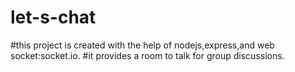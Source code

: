 # let-s-chat
#this project is created with the help of nodejs,express,and web socket:socket.io.
#it provides a room to talk for group discussions.
